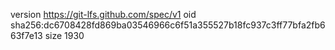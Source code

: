 version https://git-lfs.github.com/spec/v1
oid sha256:dc6708428fd869ba03546966c6f51a355527b18fc937c3ff77bfa2fb663f7e13
size 1930
